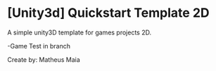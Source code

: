 # [Unity3d] Quickstart Template 2D
A simple unity3D template for games projects 2D.

-Game Test in branch

Create by: Matheus Maia
